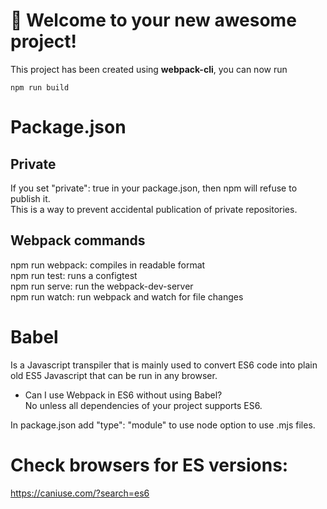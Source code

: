 # 🚀 Welcome to your new awesome project!

This project has been created using **webpack-cli**, you can now run

```
npm run build
```


# Package.json

## Private
If you set "private": true in your package.json, then npm will refuse to publish it.  
This is a way to prevent accidental publication of private repositories.  

## Webpack commands
npm run webpack: compiles in readable format  
npm run test: runs a configtest  
npm run serve: run the webpack-dev-server  
npm run watch: run webpack and watch for file changes  


# Babel
Is a Javascript transpiler that is mainly used to convert ES6 code into plain old ES5 Javascript that can be run in any browser.

- Can I use Webpack in ES6 without using Babel?  
No unless all dependencies of your project supports ES6.  

In package.json add "type": "module" to use node option to use .mjs files.  

# Check browsers for ES versions:
https://caniuse.com/?search=es6

